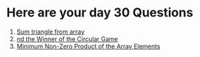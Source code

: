 # Here are your day 30 Questions
1. [Sum triangle from array](https://www.geeksforgeeks.org/sum-triangle-from-array/)
2. [nd the Winner of the Circular Game](https://leetcode.com/problems/find-the-winner-of-the-circular-game/)
3. [Minimum Non-Zero Product of the Array Elements](https://leetcode.com/problems/minimum-non-zero-product-of-the-array-elements/)